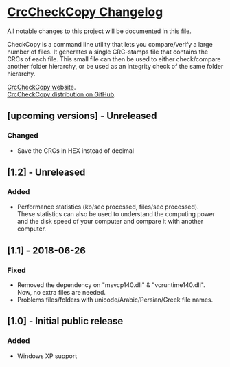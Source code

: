 # [CrcCheckCopy Changelog](https://github.com/starmessage/CrcCheckCopy/blob/master/ChangeLog.md)
All notable changes to this project will be documented in this file.

CheckCopy is a command line utility that lets you compare/verify a large number of files. 
It generates a single CRC-stamps file that contains the CRCs of each file. 
This small file can then be used to either check/compare another folder hierarchy, or be used as an integrity check of the same folder hierarchy. 

[CrcCheckCopy website](https://www.starmessagesoftware.com/crccheckcopy).  
[CrcCheckCopy distribution on GitHub](https://github.com/starmessage/CrcCheckCopy).  

## [upcoming versions] - Unreleased

### Changed
- Save the CRCs in HEX instead of decimal

## [1.2] - Unreleased

### Added
- Performance statistics (kb/sec processed, files/sec processed).  
  These statistics can also be used to understand the computing power and the disk speed of your computer and compare it with another computer.

## [1.1] - 2018-06-26

### Fixed
- Removed the dependency on "msvcp140.dll" & "vcruntime140.dll".  
  Now, no extra files are needed.
- Problems files/folders with unicode/Arabic/Persian/Greek file names.

## [1.0] - Initial public release

### Added
- Windows XP support
